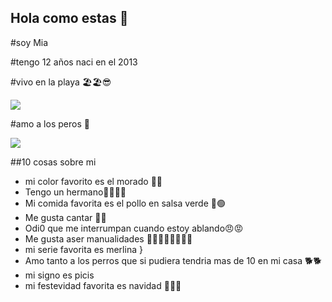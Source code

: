 ## Hola como estas 👋

#soy Mia 

#tengo 12 años naci en el 2013  

#vivo en la playa 🏖️🏖️😎

![](https://img.freepik.com/foto-gratis/hermosa_1203-2633.jpg?semt=ais_hybrid&w=740)

#amo a los peros 🐶

![](https://petys.com/wp-content/uploads/2024/10/Las_mejores_razas_de_perros_para_los_ni__os_485x305px.webp)

##10 cosas sobre mi 

- mi color favorito es el morado 💜💜
- Tengo un hermano👶🏻👶🏻
- Mi comida favorita es el pollo en salsa verde 🍗🟢 
- Me gusta cantar 🎤🎶
- Odi0 que me interrumpan cuando estoy ablando😠😡
- Me gusta aser manualidades 🎨🎨🧑🏻‍🎨🧑🏻‍🎨
- mi serie favorita es merlina }
- Amo tanto a los perros que si pudiera tendria mas de 10 en mi casa 🐕🐕
- mi signo es picis
- mi festevidad favorita es navidad 🎅🏻🎄
  
